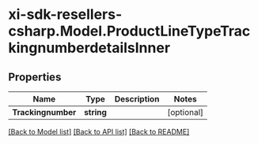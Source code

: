 # xi-sdk-resellers-csharp.Model.ProductLineTypeTrackingnumberdetailsInner

## Properties

Name | Type | Description | Notes
------------ | ------------- | ------------- | -------------
**Trackingnumber** | **string** |  | [optional] 

[[Back to Model list]](../README.md#documentation-for-models) [[Back to API list]](../README.md#documentation-for-api-endpoints) [[Back to README]](../README.md)

